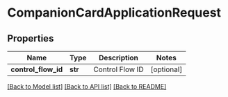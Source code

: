 # CompanionCardApplicationRequest

## Properties
Name | Type | Description | Notes
------------ | ------------- | ------------- | -------------
**control_flow_id** | **str** | Control Flow ID | [optional] 

[[Back to Model list]](../README.md#documentation-for-models) [[Back to API list]](../README.md#documentation-for-api-endpoints) [[Back to README]](../README.md)

